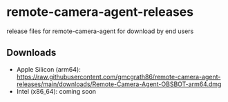 # remote-camera-agent-releases
release files for remote-camera-agent for download by end users

## Downloads

- Apple Silicon (arm64): https://raw.githubusercontent.com/gmcgrath86/remote-camera-agent-releases/main/downloads/Remote-Camera-Agent-OBSBOT-arm64.dmg
- Intel (x86_64): coming soon
